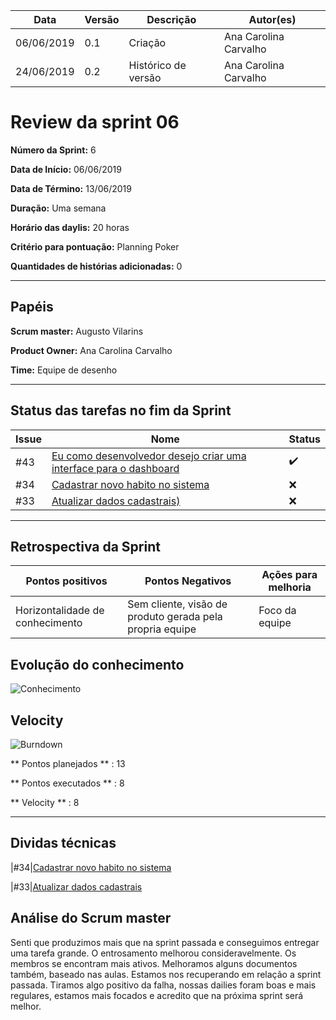 | **Data** | **Versão** | **Descrição** | **Autor(es)** |
|---|---|---|---|
| 06/06/2019 | 0.1 | Criação | Ana Carolina Carvalho |
| 24/06/2019 | 0.2 | Histórico de versão | Ana Carolina Carvalho |

# Review da sprint 06
**Número da Sprint:** 6

**Data de Início:** 06/06/2019

**Data de Término:** 13/06/2019

**Duração:** Uma semana

**Horário das daylis:** 20 horas

**Critério para pontuação:** Planning Poker

**Quantidades de histórias adicionadas:** 0

----

## Papéis

**Scrum master:** Augusto Vilarins

**Product Owner:** Ana Carolina Carvalho

**Time:** Equipe de desenho

----


## Status das tarefas no fim da Sprint

|Issue|Nome|Status|
|-----|----|-----|
|#43|[Eu como desenvolvedor desejo criar uma interface para o dashboard](https://github.com/conosco/conosco-api/issues/46)| :heavy_check_mark: |
|#34|[Cadastrar novo habito no sistema ](https://github.com/conosco/conosco-api/issues/34)| :x: |
|#33|[Atualizar dados cadastrais)](https://github.com/conosco/conosco-api/issues/33)| :x: |


----

## Retrospectiva da Sprint

|Pontos positivos|Pontos Negativos|Ações para melhoria|
|------|------------|----------|
|Horizontalidade de conhecimento |Sem cliente, visão de produto gerada pela propria equipe | Foco da equipe |

## Evolução do conhecimento

![Conhecimento](https://i.imgur.com/wPabFFC.png)

## Velocity

![Burndown]()

** Pontos planejados ** : 13

** Pontos executados ** : 8

** Velocity ** : 8

----

## Dividas técnicas

|#34|[Cadastrar novo habito no sistema ](https://github.com/conosco/conosco-api/issues/34)

|#33|[Atualizar dados cadastrais](https://github.com/conosco/conosco-api/issues/33)

## Análise do Scrum master

Senti que produzimos mais que na sprint passada e conseguimos entregar uma tarefa grande. O entrosamento melhorou consideravelmente. Os membros se encontram mais ativos. Melhoramos alguns documentos também, baseado nas aulas. Estamos nos recuperando em relação a sprint passada. Tiramos algo positivo da falha, nossas dailies foram boas e mais regulares, estamos mais focados e acredito que na próxima sprint será melhor.
